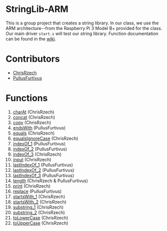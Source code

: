 # StringLib-ARM
This is a group project that creates a string library. In our class, we use the ARM architecture--from the Raspberry Pi 3 Model B+ provided for the class. Our main driver ``start.s`` will test our string library. Function documentation can be found in the [wiki](https://github.com/ChrisRzech/StringLib-ARM/wiki).

# Contributors
- [ChrisRzech](https://github.com/ChrisRzech)
- [PullusFurtivus](https://github.com/PullusFurtivus)

# Functions
1. [charAt](string/string_charAt.s) (ChrisRzech)
2. [concat](string/string_concat.s) (ChrisRzech)
3. [copy](string/string_copy.s) (ChrisRzech)
4. [endsWith](string/string_endsWith.s)	(PullusFurtivus)
5. [equals](string/string_equals.s) (ChrisRzech)
6. [equalsIgnoreCase](string/string_equalsIgnoreCase.s) (ChrisRzech)
7. [indexOf_1](string/string_indexOf_1.s) (PullusFurtivus)
8. [indexOf_2](string/string_indexOf_2.s) (PullusFurtivus)
9. [indexOf_3](string/string_indexOf_3.s) (ChrisRzech)
10. [input](string/string_input.s) (ChrisRzech)
11. [lastIndexOf_1](string/string_lastIndexOf_1.s) (PullusFurtivus)
12. [lastIndexOf_2](string/string_lastIndexOf_2.s) (PullusFurtivus)
13. [lastIndexOf_3](string/string_lastIndexOf_3.s) (PullusFurtivus)
14. [length](string/string_length.s) (ChrisRzech & PullusFurtivus)
15. [print](string/string_print.s) (ChrisRzech)
16. [replace](string/string_replace.s) (PullusFurtivus)
17. [startsWith_1](string/string_startsWith_1.s) (ChrisRzech)
18. [startsWith_2](string/string_startsWith_2.s) (ChrisRzech)
19. [substring_1](string/string_substring_1.s) (ChrisRzech)
20. [substring_2](string/string_substring_2.s) (ChrisRzech)
21. [toLowerCase](string/string_toLowerCase.s) (ChrisRzech)
22. [toUpperCase](string/string_toUpperCase.s) (ChrisRzech)
